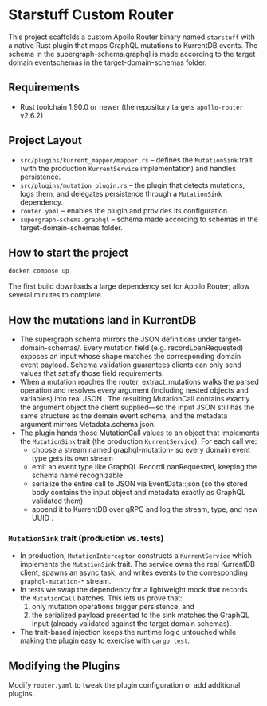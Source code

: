 # Starstuff Custom Router

This project scaffolds a custom Apollo Router binary named `starstuff` with a native Rust plugin that maps GraphQL mutations to KurrentDB events. The schema in the supergraph-schema.graphql is made according to the target domain eventschemas in the target-domain-schemas folder. 

## Requirements

- Rust toolchain 1.90.0 or newer (the repository targets `apollo-router` v2.6.2)

## Project Layout
- `src/plugins/kurrent_mapper/mapper.rs` – defines the `MutationSink` trait (with the production `KurrentService` implementation) and handles persistence.
- `src/plugins/mutation_plugin.rs` – the plugin that detects mutations, logs them, and delegates persistence through a `MutationSink` dependency.
- `router.yaml` – enables the plugin and provides its configuration.
- `supergraph-schema.graphql` – schema made according to schemas in the target-domain-schemas folder.

## How to start the project

```bash
docker compose up
```

The first build downloads a large dependency set for Apollo Router; allow several minutes to complete.

## How the mutations land in KurrentDB

  - The supergraph schema mirrors the JSON definitions under target-domain-schemas/.
  Every mutation field (e.g. recordLoanRequested) exposes an input whose shape matches the
  corresponding domain event payload. Schema validation guarantees clients can only send
  values that satisfy those field requirements.
  - When a mutation reaches the router, extract_mutations walks the parsed operation and
  resolves every argument (including nested objects and variables) into real JSON .
   The resulting MutationCall contains exactly the
  argument object the client supplied—so the input JSON still has the same structure as the
  domain event schema, and the metadata argument mirrors Metadata.schema.json.
  - The plugin hands those MutationCall values to an object that implements the `MutationSink` trait (the production `KurrentService`). For each call we:
      - choose a stream named graphql-mutation-<field> so every domain event type gets its own
  stream 
      - emit an event type like GraphQL.RecordLoanRequested, keeping the schema name
  recognizable 
      - serialize the entire call to JSON via EventData::json (so the stored body contains the
  input object and metadata exactly as GraphQL validated them) 
      - append it to KurrentDB over gRPC and log the stream, type, and new UUID .

### `MutationSink` trait (production vs. tests)

- In production, `MutationInterceptor` constructs a `KurrentService` which implements the `MutationSink` trait. The service owns the real KurrentDB client, spawns an async task, and writes events to the corresponding `graphql-mutation-*` stream.
- In tests we swap the dependency for a lightweight mock that records the `MutationCall` batches. This lets us prove that:
  1. only mutation operations trigger persistence, and
  2. the serialized payload presented to the sink matches the GraphQL input (already validated against the target domain schemas).
- The trait-based injection keeps the runtime logic untouched while making the plugin easy to exercise with `cargo test`.



## Modifying the Plugins
Modify `router.yaml` to tweak the plugin configuration or add additional plugins.
